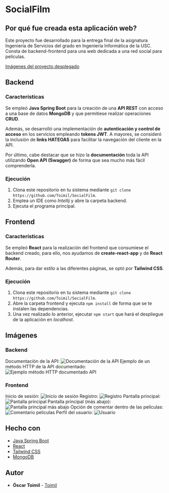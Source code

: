 # SocialFilm

## Por qué fue creada esta aplicación web?

Este proyecto fue desarrollado para la entrega final de la asignatura Ingeniería de Servicios del grado en Ingeniería Informática de la USC. Consta de backend-frontend para una web dedicada a una red social para películas.

 [Imágenes del proyecto desplegado](#Imágenes)

## Backend

### Características

Se empleó **Java Spring Boot** para la creación de una **API REST** con acceso a una base de datos **MongoDB** y que permitiese realizar operaciones **CRUD**.

Además, se desarrolló una implementación de **autenticación y control de acceso** en los servicios empleando **tokens JWT**. A mayores, se consideró la inclusión de **links HATEOAS** para facilitar la navegación del cliente en la API.

Por último, cabe destacar que se hizo la **documentación** toda la API utilizando **Open API (Swagger)** de forma que sea mucho más fácil comprenderla.

### Ejecución

1. Clona este repositorio en tu sistema mediante ```git clone https://github.com/Toimil/SocialFilm```.
2. Emplea un IDE como *Intellij* y abre la carpeta backend.
3. Ejecuta el programa principal.


## Frontend

### Características

Se empleó **React** para la realización del frontend que consumiese el backend creado, para ello, nos ayudamos de **create-react-app** y de **React Router**.

Además, para dar estilo a las diferentes páginas, se optó por **Tailwind CSS**.

### Ejecución

1. Clona este repositorio en tu sistema mediante ```git clone https://github.com/Toimil/SocialFilm```.
2. Abre la carpeta frontend y ejecuta ```npm install``` de forma que se te instalen las dependencias.
3. Una vez realizado lo anterior, ejecutar ```npm start``` que hará el despliegue de la aplicación en *localhost*.

## Imágenes
### Backend
Documentación de la API:
<image src="https://raw.githubusercontent.com/Toimil/SocialFilm/master/readme-img/Documentacion-API.png" alt="Documentación de la API">
Ejemplo de un método HTTP de la API documentado:
<image src="https://raw.githubusercontent.com/Toimil/SocialFilm/master/readme-img/Documentacion-API-metodos.png" alt="Ejemplo método HTTP documentado API">
### Frontend
Inicio de sesión:
<image src="https://raw.githubusercontent.com/Toimil/SocialFilm/master/readme-img/Inicio-Sesion.png" alt="Inicio de sesión">
Registro:
<image src="https://raw.githubusercontent.com/Toimil/SocialFilm/master/readme-img/Registro.png" alt="Registro">
Pantalla principal:
<image src="https://raw.githubusercontent.com/Toimil/SocialFilm/master/readme-img/pagina-principal.png" alt="Pantalla principal">
Pantalla principal (más abajo):
<image src="https://raw.githubusercontent.com/Toimil/SocialFilm/master/readme-img/pagina-principal-peliculas.png" alt="Pantalla principal más abajo">
Opción de comentar dentro de las películas:
<image src="https://raw.githubusercontent.com/Toimil/SocialFilm/main/readme-img/comentario-pelicula.png" alt="Comentario peliculas">
Perfil del usuario:
<image src="https://raw.githubusercontent.com/Toimil/SocialFilm/master/readme-img/usuario.png" alt="Usuario">



## Hecho con

* [Java Spring Boot](https://spring.io/projects/spring-boot/)
* [React](https://es.react.dev/)
* [Tailwind CSS](https://tailwindcss.com/)
* [MongoDB](https://www.mongodb.com/es)

## Autor

* **Óscar Toimil** - [Toimil](https://github.com/Toimil)


